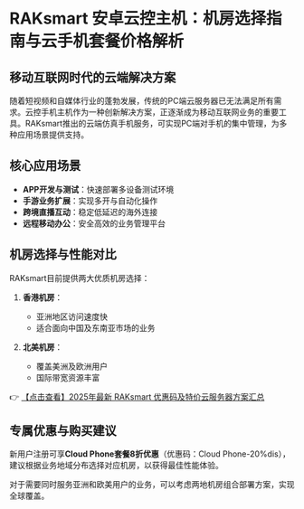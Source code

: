 # RAKsmart 安卓云控主机：机房选择指南与云手机套餐价格解析

## 移动互联网时代的云端解决方案

随着短视频和自媒体行业的蓬勃发展，传统的PC端云服务器已无法满足所有需求。云控手机主机作为一种创新解决方案，正逐渐成为移动互联网业务的重要工具。RAKsmart推出的云端仿真手机服务，可实现PC端对手机的集中管理，为多种应用场景提供支持。

## 核心应用场景

- **APP开发与测试**：快速部署多设备测试环境
- **手游业务扩展**：实现多开与自动化操作
- **跨境直播互动**：稳定低延迟的海外连接
- **远程移动办公**：安全高效的业务管理平台

## 机房选择与性能对比

RAKsmart目前提供两大优质机房选择：

1. **香港机房**：
   - 亚洲地区访问速度快
   - 适合面向中国及东南亚市场的业务

2. **北美机房**：
   - 覆盖美洲及欧洲用户
   - 国际带宽资源丰富

👉 [【点击查看】2025年最新 RAKsmart 优惠码及特价云服务器方案汇总](https://bit.ly/raksmart)

## 专属优惠与购买建议

新用户注册可享**Cloud Phone套餐8折优惠**（优惠码：Cloud Phone-20%dis），建议根据业务地域分布选择对应机房，以获得最佳性能体验。

对于需要同时服务亚洲和欧美用户的业务，可以考虑两地机房组合部署方案，实现全球覆盖。